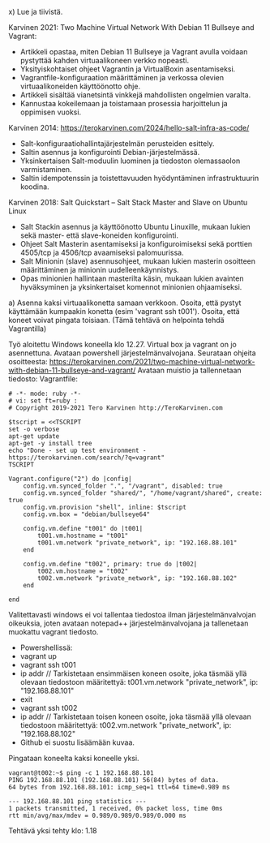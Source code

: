 x) Lue ja tiivistä.

Karvinen 2021: Two Machine Virtual Network With Debian 11 Bullseye and Vagrant:

- Artikkeli opastaa, miten Debian 11 Bullseye ja Vagrant avulla voidaan pystyttää kahden virtuaalikoneen verkko nopeasti. 
- Yksityiskohtaiset ohjeet Vagrantin ja VirtualBoxin asentamiseksi.
- Vagrantfile-konfiguraation määrittäminen ja verkossa olevien virtuaalikoneiden käyttöönotto ohje.
- Artikkeli sisältää vianetsintä vinkkejä mahdollisten ongelmien varalta. 
- Kannustaa kokeilemaan ja toistamaan prosessia harjoittelun ja oppimisen vuoksi.

Karvinen 2014: https://terokarvinen.com/2024/hello-salt-infra-as-code/

- Salt-konfiguraatiohallintajärjestelmän perusteiden esittely.
- Saltin asennus ja konfigurointi Debian-järjestelmässä.
- Yksinkertaisen Salt-moduulin luominen ja tiedoston olemassaolon varmistaminen.
- Saltin idempotenssin ja toistettavuuden hyödyntäminen infrastruktuurin koodina.

Karvinen 2018: Salt Quickstart – Salt Stack Master and Slave on Ubuntu Linux

- Salt Stackin asennus ja käyttöönotto Ubuntu Linuxille, mukaan lukien sekä master- että slave-koneiden konfigurointi.
- Ohjeet Salt Masterin asentamiseksi ja konfiguroimiseksi sekä porttien 4505/tcp ja 4506/tcp avaamiseksi palomuurissa.
- Salt Minionin (slave) asennusohjeet, mukaan lukien masterin osoitteen määrittäminen ja minionin uudelleenkäynnistys.
- Opas minionien hallintaan masterilta käsin, mukaan lukien avainten hyväksyminen ja yksinkertaiset komennot minionien ohjaamiseksi.

a) Asenna kaksi virtuaalikonetta samaan verkkoon. Osoita, että pystyt käyttämään kumpaakin konetta (esim 'vagrant ssh t001'). Osoita, että koneet voivat pingata toisiaan. (Tämä tehtävä on helpointa tehdä Vagrantilla)

Työ aloitettu Windows koneella klo 12.27. Virtual box ja vagrant on jo asennettuna. Avataan powershell järjestelmänvalvojana. 
Seurataan ohjeita osoitteesta: https://terokarvinen.com/2021/two-machine-virtual-network-with-debian-11-bullseye-and-vagrant/
Avataan muistio ja tallennetaan tiedosto:
Vagrantfile:
```
# -*- mode: ruby -*-
# vi: set ft=ruby :
# Copyright 2019-2021 Tero Karvinen http://TeroKarvinen.com

$tscript = <<TSCRIPT
set -o verbose
apt-get update
apt-get -y install tree
echo "Done - set up test environment - https://terokarvinen.com/search/?q=vagrant"
TSCRIPT

Vagrant.configure("2") do |config|
	config.vm.synced_folder ".", "/vagrant", disabled: true
	config.vm.synced_folder "shared/", "/home/vagrant/shared", create: true
	config.vm.provision "shell", inline: $tscript
	config.vm.box = "debian/bullseye64"

	config.vm.define "t001" do |t001|
		t001.vm.hostname = "t001"
		t001.vm.network "private_network", ip: "192.168.88.101"
	end

	config.vm.define "t002", primary: true do |t002|
		t002.vm.hostname = "t002"
		t002.vm.network "private_network", ip: "192.168.88.102"
	end
	
end
```


Valitettavasti windows ei voi tallentaa tiedostoa ilman järjestelmänvalvojan oikeuksia, joten avataan notepad++ järjestelmänvalvojana ja tallenetaan muokattu vagrant tiedosto.
- Powershellissä:
- vagrant up
- vagrant ssh t001
- ip addr  // Tarkistetaan ensimmäisen koneen osoite, joka täsmää yllä olevaan tiedostoon määritettyä: t001.vm.network "private_network", ip: "192.168.88.101"
- exit
- vagrant ssh t002
- ip addr  // Tarkistetaan toisen koneen osoite, joka täsmää yllä olevaan tiedostoon määritettyä: t002.vm.network "private_network", ip: "192.168.88.102"
- Github ei suostu lisäämään kuvaa.

Pingataan koneelta kaksi koneelle yksi.

```
vagrant@t002:~$ ping -c 1 192.168.88.101
PING 192.168.88.101 (192.168.88.101) 56(84) bytes of data.
64 bytes from 192.168.88.101: icmp_seq=1 ttl=64 time=0.989 ms

--- 192.168.88.101 ping statistics ---
1 packets transmitted, 1 received, 0% packet loss, time 0ms
rtt min/avg/max/mdev = 0.989/0.989/0.989/0.000 ms
```
Tehtävä yksi tehty klo: 1.18
